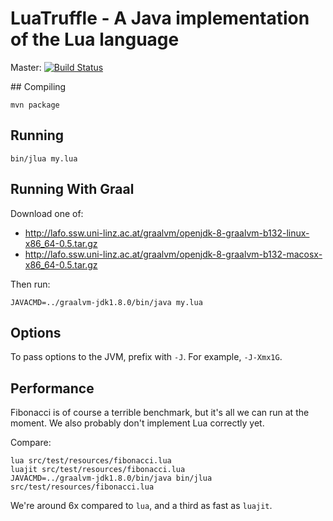 # LuaTruffle -  A Java implementation of the Lua language

Master: [![Build Status](https://travis-ci.org/lucasallan/LuaTruffle.svg?branch=master)](https://travis-ci.org/lucasallan/LuaTruffle)

## Compiling

    mvn package

## Running

    bin/jlua my.lua

## Running With Graal

Download one of:

* http://lafo.ssw.uni-linz.ac.at/graalvm/openjdk-8-graalvm-b132-linux-x86_64-0.5.tar.gz
* http://lafo.ssw.uni-linz.ac.at/graalvm/openjdk-8-graalvm-b132-macosx-x86_64-0.5.tar.gz

Then run:

    JAVACMD=../graalvm-jdk1.8.0/bin/java my.lua

## Options

To pass options to the JVM, prefix with `-J`. For example, `-J-Xmx1G`.

## Performance

Fibonacci is of course a terrible benchmark, but it's all we can run at the
moment. We also probably don't implement Lua correctly yet.

Compare:

    lua src/test/resources/fibonacci.lua
    luajit src/test/resources/fibonacci.lua
    JAVACMD=../graalvm-jdk1.8.0/bin/java bin/jlua src/test/resources/fibonacci.lua

We're around 6x compared to `lua`, and a third as fast as `luajit`.
